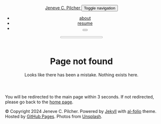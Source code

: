 <!doctype html> <html lang="en"> <head> <meta http-equiv="refresh" content="3; url=//"> <meta charset="utf-8"> <meta name="viewport" content="width=device-width, initial-scale=1, shrink-to-fit=no"> <meta http-equiv="X-UA-Compatible" content="IE=edge"> <title> Page not found | Jeneve C. Pilcher </title> <meta name="author" content="Jeneve C. Pilcher"> <meta name="description" content="Looks like there has been a mistake. Nothing exists here."> <meta name="keywords" content="jekyll, jekyll-theme, academic-website, portfolio-website"> <link rel="stylesheet" href="/assets/css/bootstrap.min.css?a4b3f509e79c54a512b890d73235ef04"> <link rel="stylesheet" href="https://cdn.jsdelivr.net/npm/mdbootstrap@4.20.0/css/mdb.min.css" integrity="sha256-jpjYvU3G3N6nrrBwXJoVEYI/0zw8htfFnhT9ljN3JJw=" crossorigin="anonymous"> <link defer rel="stylesheet" href="/assets/css/academicons.min.css?f0b7046b84e425c55f3463ac249818f5"> <link defer rel="stylesheet" type="text/css" href="https://fonts.googleapis.com/css?family=Roboto:300,400,500,700|Roboto+Slab:100,300,400,500,700|Material+Icons&display=swap"> <link defer rel="stylesheet" href="/assets/css/jekyll-pygments-themes-github.css?591dab5a4e56573bf4ef7fd332894c99" media="" id="highlight_theme_light"> <link rel="shortcut icon" href="data:image/svg+xml,<svg xmlns=%22http://www.w3.org/2000/svg%22 viewBox=%220 0 100 100%22><text y=%22.9em%22 font-size=%2290%22>⚛️</text></svg>" > <link rel="stylesheet" href="/assets/css/main.css?d41d8cd98f00b204e9800998ecf8427e"> <link rel="canonical" href="https://jcpilche.github.io/404.md"> <script src="/assets/js/theme.js?9a0c749ec5240d9cda97bc72359a72c0"></script> <link defer rel="stylesheet" href="/assets/css/jekyll-pygments-themes-native.css?5847e5ed4a4568527aa6cfab446049ca" media="none" id="highlight_theme_dark"> <script>initTheme();</script> </head> <body class="fixed-top-nav "> <header> <nav id="navbar" class="navbar navbar-light navbar-expand-sm fixed-top" role="navigation"> <div class="container"> <a class="navbar-brand title font-weight-lighter" href="//"> <span class="font-weight-bold">Jeneve</span> C. Pilcher </a> <button class="navbar-toggler collapsed ml-auto" type="button" data-toggle="collapse" data-target="#navbarNav" aria-controls="navbarNav" aria-expanded="false" aria-label="Toggle navigation"> <span class="sr-only">Toggle navigation</span> <span class="icon-bar top-bar"></span> <span class="icon-bar middle-bar"></span> <span class="icon-bar bottom-bar"></span> </button> <div class="collapse navbar-collapse text-right" id="navbarNav"> <ul class="navbar-nav ml-auto flex-nowrap"> <li class="nav-item "> <a class="nav-link" href="/">about </a> </li> <li class="nav-item "> <a class="nav-link" href="/cv/">resume </a> </li> <li class="toggle-container"> <button id="light-toggle" title="Change theme"> <i class="ti ti-sun-moon" id="light-toggle-system"></i> <i class="ti ti-moon-filled" id="light-toggle-dark"></i> <i class="ti ti-sun-filled" id="light-toggle-light"></i> </button> </li> </ul> </div> </div> </nav> <progress id="progress" value="0"> <div class="progress-container"> <span class="progress-bar"></span> </div> </progress> </header> <div class="container mt-5" role="main"> <div class="post"> <header class="post-header"> <h1 class="post-title">Page not found</h1> <p class="post-description">Looks like there has been a mistake. Nothing exists here.</p> </header> <article> <p>You will be redirected to the main page within 3 seconds. If not redirected, please go back to the <a href="https://jcpilche.github.io/">home page</a>.</p> </article> </div> </div> <footer class="fixed-bottom" role="contentinfo"> <div class="container mt-0"> &copy; Copyright 2024 Jeneve C. Pilcher. Powered by <a href="https://jekyllrb.com/" target="_blank">Jekyll</a> with <a href="https://github.com/alshedivat/al-folio">al-folio</a> theme. Hosted by <a href="https://pages.github.com/" target="_blank">GitHub Pages</a>. Photos from <a href="https://unsplash.com" target="_blank">Unsplash</a>. </div> </footer> <script src="https://cdn.jsdelivr.net/npm/jquery@3.6.0/dist/jquery.min.js" integrity="sha256-/xUj+3OJU5yExlq6GSYGSHk7tPXikynS7ogEvDej/m4=" crossorigin="anonymous"></script> <script src="/assets/js/bootstrap.bundle.min.js"></script> <script src="https://cdn.jsdelivr.net/npm/mdbootstrap@4.20.0/js/mdb.min.js" integrity="sha256-NdbiivsvWt7VYCt6hYNT3h/th9vSTL4EDWeGs5SN3DA=" crossorigin="anonymous"></script> <script defer src="https://cdn.jsdelivr.net/npm/masonry-layout@4.2.2/dist/masonry.pkgd.min.js" integrity="sha256-Nn1q/fx0H7SNLZMQ5Hw5JLaTRZp0yILA/FRexe19VdI=" crossorigin="anonymous"></script> <script defer src="https://cdn.jsdelivr.net/npm/imagesloaded@5.0.0/imagesloaded.pkgd.min.js" integrity="sha256-htrLFfZJ6v5udOG+3kNLINIKh2gvoKqwEhHYfTTMICc=" crossorigin="anonymous"></script> <script defer src="/assets/js/masonry.js" type="text/javascript"></script> <script defer src="https://cdn.jsdelivr.net/npm/medium-zoom@1.1.0/dist/medium-zoom.min.js" integrity="sha256-ZgMyDAIYDYGxbcpJcfUnYwNevG/xi9OHKaR/8GK+jWc=" crossorigin="anonymous"></script> <script defer src="/assets/js/zoom.js?85ddb88934d28b74e78031fd54cf8308"></script> <script src="/assets/js/no_defer.js?2781658a0a2b13ed609542042a859126"></script> <script defer src="/assets/js/common.js?b7816bd189846d29eded8745f9c4cf77"></script> <script defer src="/assets/js/copy_code.js?12775fdf7f95e901d7119054556e495f" type="text/javascript"></script> <script defer src="/assets/js/jupyter_new_tab.js?d9f17b6adc2311cbabd747f4538bb15f"></script> <script async src="https://d1bxh8uas1mnw7.cloudfront.net/assets/embed.js"></script> <script async src="https://badge.dimensions.ai/badge.js"></script> <script type="text/javascript">window.MathJax={tex:{tags:"ams"}};</script> <script defer type="text/javascript" id="MathJax-script" src="https://cdn.jsdelivr.net/npm/mathjax@3.2.0/es5/tex-mml-chtml.min.js" integrity="sha256-rjmgmaB99riUNcdlrDtcAiwtLIojSxNyUFdl+Qh+rB4=" crossorigin="anonymous"></script> <script defer src="https://cdnjs.cloudflare.com/polyfill/v3/polyfill.min.js?features=es6" crossorigin="anonymous"></script> <script type="text/javascript">function progressBarSetup(){"max"in document.createElement("progress")?(initializeProgressElement(),$(document).on("scroll",function(){progressBar.attr({value:getCurrentScrollPosition()})}),$(window).on("resize",initializeProgressElement)):(resizeProgressBar(),$(document).on("scroll",resizeProgressBar),$(window).on("resize",resizeProgressBar))}function getCurrentScrollPosition(){return $(window).scrollTop()}function initializeProgressElement(){let e=$("#navbar").outerHeight(!0);$("body").css({"padding-top":e}),$("progress-container").css({"padding-top":e}),progressBar.css({top:e}),progressBar.attr({max:getDistanceToScroll(),value:getCurrentScrollPosition()})}function getDistanceToScroll(){return $(document).height()-$(window).height()}function resizeProgressBar(){progressBar.css({width:getWidthPercentage()+"%"})}function getWidthPercentage(){return getCurrentScrollPosition()/getDistanceToScroll()*100}const progressBar=$("#progress");window.onload=function(){setTimeout(progressBarSetup,50)};</script> <script src="/assets/js/vanilla-back-to-top.min.js?f40d453793ff4f64e238e420181a1d17"></script> <script>addBackToTop();</script> <script type="module" src="/assets/js/search/ninja-keys.min.js?601a2d3465e2a52bec38b600518d5f70"></script> <ninja-keys hideBreadcrumbs noAutoLoadMdIcons placeholder="Type to start searching"></ninja-keys> <script>let theme=determineComputedTheme();const ninjaKeys=document.querySelector("ninja-keys");"dark"===theme?ninjaKeys.classList.add("dark"):ninjaKeys.classList.remove("dark");const openSearchModal=()=>{const e=document.querySelector(".navbar-collapse");e.classList.contains("show")&&e.classList.remove("show"),ninjaKeys.open()};</script> <script>const ninja=document.querySelector("ninja-keys");ninja.data=[{id:"nav-about",title:"about",section:"Navigation",handler:()=>{window.location.href="/"}},{id:"nav-resume",title:"resume",description:"",section:"Navigation",handler:()=>{window.location.href="/cv/"}},{id:"post-a-post-with-tabs",title:"a post with tabs",description:"this is what included tabs in a post could look like",section:"Posts",handler:()=>{window.location.href="/blog/2024/tabs/"}},{id:"post-a-post-with-typograms",title:"a post with typograms",description:"this is what included typograms code could look like",section:"Posts",handler:()=>{window.location.href="/blog/2024/typograms/"}},{id:"post-a-post-that-can-be-cited",title:"a post that can be cited",description:"this is what a post that can be cited looks like",section:"Posts",handler:()=>{window.location.href="/blog/2024/post-citation/"}},{id:"post-a-post-with-pseudo-code",title:"a post with pseudo code",description:"this is what included pseudo code could look like",section:"Posts",handler:()=>{window.location.href="/blog/2024/pseudocode/"}},{id:"post-a-post-with-code-diff",title:"a post with code diff",description:"this is how you can display code diffs",section:"Posts",handler:()=>{window.location.href="/blog/2024/code-diff/"}},{id:"post-a-post-with-advanced-image-components",title:"a post with advanced image components",description:"this is what advanced image components could look like",section:"Posts",handler:()=>{window.location.href="/blog/2024/advanced-images/"}},{id:"post-a-post-with-vega-lite",title:"a post with vega lite",description:"this is what included vega lite code could look like",section:"Posts",handler:()=>{window.location.href="/blog/2024/vega-lite/"}},{id:"post-a-post-with-geojson",title:"a post with geojson",description:"this is what included geojson code could look like",section:"Posts",handler:()=>{window.location.href="/blog/2024/geojson-map/"}},{id:"post-a-post-with-echarts",title:"a post with echarts",description:"this is what included echarts code could look like",section:"Posts",handler:()=>{window.location.href="/blog/2024/echarts/"}},{id:"post-a-post-with-chart-js",title:"a post with chart.js",description:"this is what included chart.js code could look like",section:"Posts",handler:()=>{window.location.href="/blog/2024/chartjs/"}},{id:"post-a-post-with-tikzjax",title:"a post with TikZJax",description:"this is what included TikZ code could look like",section:"Posts",handler:()=>{window.location.href="/blog/2023/tikzjax/"}},{id:"post-a-post-with-bibliography",title:"a post with bibliography",description:"an example of a blog post with bibliography",section:"Posts",handler:()=>{window.location.href="/blog/2023/post-bibliography/"}},{id:"post-a-post-with-jupyter-notebook",title:"a post with jupyter notebook",description:"an example of a blog post with jupyter notebook",section:"Posts",handler:()=>{window.location.href="/blog/2023/jupyter-notebook/"}},{id:"post-a-post-with-custom-blockquotes",title:"a post with custom blockquotes",description:"an example of a blog post with custom blockquotes",section:"Posts",handler:()=>{window.location.href="/blog/2023/custom-blockquotes/"}},{id:"post-a-post-with-table-of-contents-on-a-sidebar",title:"a post with table of contents on a sidebar",description:"an example of a blog post with table of contents on a sidebar",section:"Posts",handler:()=>{window.location.href="/blog/2023/sidebar-table-of-contents/"}},{id:"post-a-post-with-audios",title:"a post with audios",description:"this is what included audios could look like",section:"Posts",handler:()=>{window.location.href="/blog/2023/audios/"}},{id:"post-a-post-with-videos",title:"a post with videos",description:"this is what included videos could look like",section:"Posts",handler:()=>{window.location.href="/blog/2023/videos/"}},{id:"post-displaying-beautiful-tables-with-bootstrap-tables",title:"displaying beautiful tables with Bootstrap Tables",description:"an example of how to use Bootstrap Tables",section:"Posts",handler:()=>{window.location.href="/blog/2023/tables/"}},{id:"post-a-post-with-table-of-contents",title:"a post with table of contents",description:"an example of a blog post with table of contents",section:"Posts",handler:()=>{window.location.href="/blog/2023/table-of-contents/"}},{id:"post-a-post-with-giscus-comments",title:"a post with giscus comments",description:"an example of a blog post with giscus comments",section:"Posts",handler:()=>{window.location.href="/blog/2022/giscus-comments/"}},{id:"post-displaying-external-posts-on-your-al-folio-blog",title:"Displaying External Posts on Your al-folio Blog",description:"",section:"Posts",handler:()=>{window.location.href="/blog/2022/displaying-external-posts-on-your-al-folio-blog/"}},{id:"post-a-post-with-redirect",title:"a post with redirect",description:"you can also redirect to assets like pdf",section:"Posts",handler:()=>{window.location.href="/blog/2022/redirect/"}},{id:"post-a-post-with-diagrams",title:"a post with diagrams",description:"an example of a blog post with diagrams",section:"Posts",handler:()=>{window.location.href="/blog/2021/diagrams/"}},{id:"post-a-distill-style-blog-post",title:"a distill-style blog post",description:"an example of a distill-style blog post and main elements",section:"Posts",handler:()=>{window.location.href="/blog/2021/distill/"}},{id:"post-a-post-with-github-metadata",title:"a post with github metadata",description:"a quick run down on accessing github metadata.",section:"Posts",handler:()=>{window.location.href="/blog/2020/github-metadata/"}},{id:"post-a-post-with-twitter",title:"a post with twitter",description:"an example of a blog post with twitter",section:"Posts",handler:()=>{window.location.href="/blog/2020/twitter/"}},{id:"post-a-post-with-disqus-comments",title:"a post with disqus comments",description:"an example of a blog post with disqus comments",section:"Posts",handler:()=>{window.location.href="/blog/2015/disqus-comments/"}},{id:"post-a-post-with-math",title:"a post with math",description:"an example of a blog post with some math",section:"Posts",handler:()=>{window.location.href="/blog/2015/math/"}},{id:"post-a-post-with-code",title:"a post with code",description:"an example of a blog post with some code",section:"Posts",handler:()=>{window.location.href="/blog/2015/code/"}},{id:"post-a-post-with-images",title:"a post with images",description:"this is what included images could look like",section:"Posts",handler:()=>{window.location.href="/blog/2015/images/"}},{id:"post-a-post-with-formatting-and-links",title:"a post with formatting and links",description:"march &amp; april, looking forward to summer",section:"Posts",handler:()=>{window.location.href="/blog/2015/formatting-and-links/"}},{id:"news-finalized-my-undergraduate-thesis",title:"Finalized my undergraduate thesis",description:"",section:"News",handler:()=>{window.location.href="/news/announcement_2/"}},{id:"news-i-finished-my-first-college-degree-a-bachelor-of-science-in-informatics",title:"I finished my first college degree, a Bachelor of Science in Informatics!",description:"",section:"News"},{id:"news-i-started-my-first-research-assistant-position-at-the-indiana-university-observatory-on-social-media-sparkles-smile",title:"I started my first Research Assistant position at the Indiana University Observatory on Social Media. :sparkles: :smile:",description:"",section:"News"},{id:"posts-a-post-with-formatting-and-links",title:"a post with formatting and links",description:"march &amp; april, looking forward to summer",section:"Posts",handler:()=>{window.location.href="/blog/2015/formatting-and-links/"}},{id:"posts-a-post-with-images",title:"a post with images",description:"this is what included images could look like",section:"Posts",handler:()=>{window.location.href="/blog/2015/images/"}},{id:"posts-a-post-with-code",title:"a post with code",description:"an example of a blog post with some code",section:"Posts",handler:()=>{window.location.href="/blog/2015/code/"}},{id:"posts-a-post-with-math",title:"a post with math",description:"an example of a blog post with some math",section:"Posts",handler:()=>{window.location.href="/blog/2015/math/"}},{id:"posts-a-post-with-disqus-comments",title:"a post with disqus comments",description:"an example of a blog post with disqus comments",section:"Posts",handler:()=>{window.location.href="/blog/2015/disqus-comments/"}},{id:"posts-a-post-with-twitter",title:"a post with twitter",description:"an example of a blog post with twitter",section:"Posts",handler:()=>{window.location.href="/blog/2020/twitter/"}},{id:"posts-a-post-with-github-metadata",title:"a post with github metadata",description:"a quick run down on accessing github metadata.",section:"Posts",handler:()=>{window.location.href="/blog/2020/github-metadata/"}},{id:"posts-a-distill-style-blog-post",title:"a distill-style blog post",description:"an example of a distill-style blog post and main elements",section:"Posts",handler:()=>{window.location.href="/blog/2021/distill/"}},{id:"posts-a-post-with-diagrams",title:"a post with diagrams",description:"an example of a blog post with diagrams",section:"Posts",handler:()=>{window.location.href="/blog/2021/diagrams/"}},{id:"posts-a-post-with-redirect",title:"a post with redirect",description:"you can also redirect to assets like pdf",section:"Posts",handler:()=>{window.location.href="/blog/2022/redirect/"}},{id:"posts-a-post-with-giscus-comments",title:"a post with giscus comments",description:"an example of a blog post with giscus comments",section:"Posts",handler:()=>{window.location.href="/blog/2022/giscus-comments/"}},{id:"posts-a-post-with-table-of-contents",title:"a post with table of contents",description:"an example of a blog post with table of contents",section:"Posts",handler:()=>{window.location.href="/blog/2023/table-of-contents/"}},{id:"posts-displaying-beautiful-tables-with-bootstrap-tables",title:"displaying beautiful tables with Bootstrap Tables",description:"an example of how to use Bootstrap Tables",section:"Posts",handler:()=>{window.location.href="/blog/2023/tables/"}},{id:"posts-a-post-with-videos",title:"a post with videos",description:"this is what included videos could look like",section:"Posts",handler:()=>{window.location.href="/blog/2023/videos/"}},{id:"posts-a-post-with-audios",title:"a post with audios",description:"this is what included audios could look like",section:"Posts",handler:()=>{window.location.href="/blog/2023/audios/"}},{id:"posts-a-post-with-table-of-contents-on-a-sidebar",title:"a post with table of contents on a sidebar",description:"an example of a blog post with table of contents on a sidebar",section:"Posts",handler:()=>{window.location.href="/blog/2023/sidebar-table-of-contents/"}},{id:"posts-a-post-with-custom-blockquotes",title:"a post with custom blockquotes",description:"an example of a blog post with custom blockquotes",section:"Posts",handler:()=>{window.location.href="/blog/2023/custom-blockquotes/"}},{id:"posts-a-post-with-jupyter-notebook",title:"a post with jupyter notebook",description:"an example of a blog post with jupyter notebook",section:"Posts",handler:()=>{window.location.href="/blog/2023/jupyter-notebook/"}},{id:"posts-a-post-with-bibliography",title:"a post with bibliography",description:"an example of a blog post with bibliography",section:"Posts",handler:()=>{window.location.href="/blog/2023/post-bibliography/"}},{id:"posts-a-post-with-tikzjax",title:"a post with TikZJax",description:"this is what included TikZ code could look like",section:"Posts",handler:()=>{window.location.href="/blog/2023/tikzjax/"}},{id:"posts-a-post-with-chart-js",title:"a post with chart.js",description:"this is what included chart.js code could look like",section:"Posts",handler:()=>{window.location.href="/blog/2024/chartjs/"}},{id:"posts-a-post-with-echarts",title:"a post with echarts",description:"this is what included echarts code could look like",section:"Posts",handler:()=>{window.location.href="/blog/2024/echarts/"}},{id:"posts-a-post-with-geojson",title:"a post with geojson",description:"this is what included geojson code could look like",section:"Posts",handler:()=>{window.location.href="/blog/2024/geojson-map/"}},{id:"posts-a-post-with-vega-lite",title:"a post with vega lite",description:"this is what included vega lite code could look like",section:"Posts",handler:()=>{window.location.href="/blog/2024/vega-lite/"}},{id:"posts-a-post-with-advanced-image-components",title:"a post with advanced image components",description:"this is what advanced image components could look like",section:"Posts",handler:()=>{window.location.href="/blog/2024/advanced-images/"}},{id:"posts-a-post-with-code-diff",title:"a post with code diff",description:"this is how you can display code diffs",section:"Posts",handler:()=>{window.location.href="/blog/2024/code-diff/"}},{id:"posts-a-post-with-pseudo-code",title:"a post with pseudo code",description:"this is what included pseudo code could look like",section:"Posts",handler:()=>{window.location.href="/blog/2024/pseudocode/"}},{id:"posts-a-post-that-can-be-cited",title:"a post that can be cited",description:"this is what a post that can be cited looks like",section:"Posts",handler:()=>{window.location.href="/blog/2024/post-citation/"}},{id:"posts-a-post-with-typograms",title:"a post with typograms",description:"this is what included typograms code could look like",section:"Posts",handler:()=>{window.location.href="/blog/2024/typograms/"}},{id:"posts-a-post-with-tabs",title:"a post with tabs",description:"this is what included tabs in a post could look like",section:"Posts",handler:()=>{window.location.href="/blog/2024/tabs/"}},{id:"posts-displaying-external-posts-on-your-al-folio-blog",title:"Displaying External Posts on Your al-folio Blog",description:"",section:"Posts",handler:()=>{window.location.href="/blog/2022/displaying-external-posts-on-your-al-folio-blog/"}},{id:"projects-project-1",title:"project 1",description:"with background image",section:"Projects",handler:()=>{window.location.href="/projects/1_project/"}},{id:"projects-project-2",title:"project 2",description:"a project with a background image and giscus comments",section:"Projects",handler:()=>{window.location.href="/projects/2_project/"}},{id:"projects-project-3-with-very-long-name",title:"project 3 with very long name",description:"a project that redirects to another website",section:"Projects",handler:()=>{window.location.href="/projects/3_project/"}},{id:"projects-project-4",title:"project 4",description:"another without an image",section:"Projects",handler:()=>{window.location.href="/projects/4_project/"}},{id:"projects-project-5",title:"project 5",description:"a project with a background image",section:"Projects",handler:()=>{window.location.href="/projects/5_project/"}},{id:"projects-project-6",title:"project 6",description:"a project with no image",section:"Projects",handler:()=>{window.location.href="/projects/6_project/"}},{id:"socials-email",title:"Send email",section:"Socials",handler:()=>{window.open("mailto:%6A%63%70%69%6C%63%68%65@%69%75.%65%64%75","_blank")}},{id:"socials-google-scholar",title:"Google Scholar",section:"Socials",handler:()=>{window.open("https://scholar.google.com/citations?user=qc6CJjYAAAAJ","_blank")}},{id:"socials-rss",title:"RSS Feed",section:"Socials",handler:()=>{window.open("//feed.xml","_blank")}},{id:"light-theme",title:"Change theme to light",description:"Change the theme of the site to Light",section:"Theme",handler:()=>{setThemeSetting("light")}},{id:"dark-theme",title:"Change theme to dark",description:"Change the theme of the site to Dark",section:"Theme",handler:()=>{setThemeSetting("dark")}},{id:"system-theme",title:"Use system default theme",description:"Change the theme of the site to System Default",section:"Theme",handler:()=>{setThemeSetting("system")}}];</script> </body> </html>